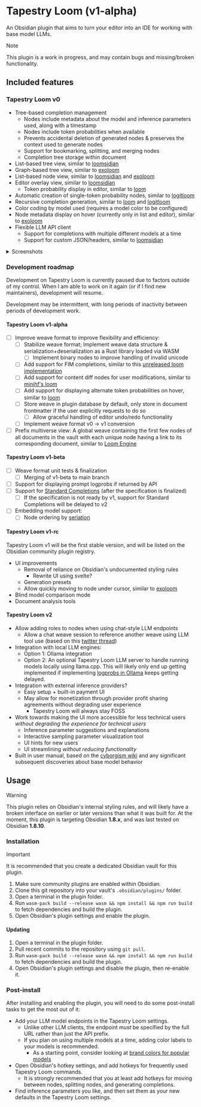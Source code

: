# Tapestry Loom (v1-alpha)

An Obsidian plugin that aims to turn your editor into an IDE for working with base model LLMs.

> [!NOTE]
> This plugin is a work in progress, and may contain bugs and missing/broken functionality.

## Included features

### Tapestry Loom v0

- Tree-based completion management
	- Nodes include metadata about the model and inference parameters used, along with a timestamp
	- Nodes include token probabilities when available
	- Prevents accidental deletion of generated nodes & preserves the context used to generate nodes
	- Support for bookmarking, splitting, and merging nodes
	- Completion tree storage within document
- List-based tree view, similar to [loomsidian](https://github.com/cosmicoptima/loom)
- Graph-based tree view, similar to [exoloom](https://exoloom.io)
- List-based node view, similar to [loomsidian](https://github.com/cosmicoptima/loom) and [exoloom](https://exoloom.io)
- Editor overlay view, similar to [loomsidian](https://github.com/cosmicoptima/loom)
	- Token probability display in editor, similar to [loom](https://github.com/socketteer/loom)
- Automatic creation of single-token probability nodes, similar to [logitloom](https://github.com/vgel/logitloom)
- Recursive completion generation, similar to [loom](https://github.com/socketteer/loom) and [logitloom](https://github.com/vgel/logitloom)
- Color coding by model used (requires a model color to be configured)
- Node metadata display on hover (currently only in list and editor), similar to [exoloom](https://exoloom.io)
- Flexible LLM API client
	- Support for completions with multiple different models at a time
	- Support for custom JSON/headers, similar to [loomsidian](https://github.com/cosmicoptima/loom)

<!--

### Tapestry Loom v1

- DAG-based completion management
	- Nodes are immutable to prevent accidentally deleting completion history
		- Nodes can be bookmarked, split, and merged
	- Node metadata: Model + inference parameters used, time generated, and token probabilities (if available)
	- Nodes can be inserted at any point of the graph, similar to this [unreleased loom implementation](https://www.youtube.com/watch?v=xDPKR271jas&list=PLFoZLLI8ZnHCaSyopkws_9344avJQ_VEQ&index=19)
	- Completion graph can be stored within document for easy sharing
	- Proofreading Mode: Freezes the completion graph and stores further modifications as diffs, inspired by [minihf's loom](https://github.com/JD-P/minihf)
- Tree-based graph view, similar to [loomsidian](https://github.com/cosmicoptima/loom)
- Graph view, similar to [exoloom](https://exoloom.io)
- Node list view, similar to [loomsidian](https://github.com/cosmicoptima/loom) and [exoloom](https://exoloom.io)
- Editor overlay view, similar to [loomsidian](https://github.com/cosmicoptima/loom)
	- Token probability display in editor, similar to [loom](https://github.com/socketteer/loom)
	- Prompt token probability display in editor
- Global "prefix multiverse" tree view, similar to [Loom Engine](https://github.com/arcreflex/loom-engine)
- Automatic creation of single-token probability nodes, similar to [logitloom](https://github.com/vgel/logitloom)
- Support for embedding-based node sorting & grouping (inspired by this [blog post](https://www.lesswrong.com/posts/u2ww8yKp9xAB6qzcr/if-you-re-not-sure-how-to-sort-a-list-or-grid-seriate-it))
- Recursive completion generation, similar to [loom](https://github.com/socketteer/loom) and [logitloom](https://github.com/vgel/logitloom)
- Color coding by model used (requires a model color to be configured)
- Node metadata display on hover (currently only in list and editor), similar to [exoloom](https://exoloom.io)
- Flexible LLM API client
	- Support for completions with multiple different models at a time
	- Support for custom JSON/headers, similar to [loomsidian](https://github.com/cosmicoptima/loom)

-->

<details>
<summary>Screenshots</summary>

![](screenshots/Screenshot%202025-06-03T03-45-48%20-%20Obsidian.png)
![](screenshots/Screenshot%202025-06-03T03-46-12%20-%20Obsidian.png)
![](screenshots/Screenshot%202025-06-03T03-46-33%20-%20Obsidian.png)
![](screenshots/Screenshot%202025-06-03T03-47-26%20-%20Obsidian.png)
![](screenshots/Screenshot%202025-06-03T03-51-02%20-%20Obsidian.png)

</details>

### Development roadmap

Development on Tapestry Loom is currently paused due to factors outside of my control. When I am able to work on it again (or if I find new maintainers), development will resume.

Development may be intermittent, with long periods of inactivity between periods of development work.

#### Tapestry Loom v1-alpha

- [ ] Improve weave format to improve flexibility and efficiency:
	- [ ] Stabilize weave format; Implement weave data structure & serialization+deserialization as a Rust library loaded via WASM
		- [ ] Implement binary nodes to improve handling of invalid unicode
	- [ ] Add support for FIM completions, similar to this [unreleased loom implementation](https://www.youtube.com/watch?v=xDPKR271jas&list=PLFoZLLI8ZnHCaSyopkws_9344avJQ_VEQ&index=19)
	- [ ] Add support for content diff nodes for user modifications, similar to [minihf's loom](https://github.com/JD-P/minihf)
	- [ ] Add support for displaying alternate token probabilities on hover, similar to [loom](https://github.com/socketteer/loom)
	- [ ] Store weave in plugin database by default, only store in document frontmatter if the user explicitly requests to do so
		- [ ] Allow graceful handling of editor undo/redo functionality
	- [ ] Implement weave format v0 -> v1 conversion
- [ ] Prefix multiverse view: A global weave containing the first few nodes of all documents in the vault with each unique node having a link to its corresponding document, similar to [Loom Engine](https://github.com/arcreflex/loom-engine)

#### Tapestry Loom v1-beta

- [ ] Weave format unit tests & finalization
	- [ ] Merging of v1-beta to main branch
- [ ] Support for displaying prompt logprobs if returned by API
- [ ] Support for [Standard Completions](https://standardcompletions.org) (after the specification is finalized)
	- [ ] If the specification is not ready by v1, support for Standard Completions will be delayed to v2
- [ ] Embedding model support:
	- [ ] Node ordering by [seriation](https://www.lesswrong.com/posts/u2ww8yKp9xAB6qzcr/if-you-re-not-sure-how-to-sort-a-list-or-grid-seriate-it)

#### Tapestry Loom v1-rc

Tapestry Loom v1 will be the first stable version, and will be listed on the Obsidian community plugin registry.

- UI improvements
	- Removal of reliance on Obsidian's undocumented styling rules
		- Rewrite UI using svelte?
	- Generation presets
	- Allow quickly moving to node under cursor, similar to [exoloom](https://exoloom.io)
- Blind model comparison mode
- Document analysis tools

#### Tapestry Loom v2

- Allow adding roles to nodes when using chat-style LLM endpoints
	- Allow a chat weave session to reference another weave using LLM tool use (based on this [twitter thread](https://x.com/arcreflex_/status/1930671693707591767))
- Integration with local LLM engines:
	- Option 1: Ollama integration
	- Option 2: An optional Tapestry Loom LLM server to handle running models locally using llama.cpp. This will likely only end up getting implemented if implementing [logprobs in Ollama](https://github.com/ollama/ollama/issues/2415) keeps getting delayed.
- Integration with external inference providers?
	- Easy setup + built-in payment UI
	- May allow for monetization through provider profit sharing agreements without degrading user experience
		- Tapestry Loom will always stay FOSS
- Work towards making the UI more accessible for less technical users *without degrading the experience for technical users*
	- Inference parameter suggestions and explanations
	- Interactive sampling parameter visualization tool
	- UI hints for new users
	- UI streamlining *without reducing functionality*
- Built in user manual, based on the [cyborgism wiki](https://cyborgism.wiki) and any significant subsequent discoveries about base model behavior

## Usage

> [!WARNING]
> This plugin relies on Obsidian's internal styling rules, and will likely have a broken interface on earlier or later versions than what it was built for. At the moment, this plugin is targeting Obsidian **1.8.x**, and was last tested on Obsidian **1.8.10**.

### Installation

> [!IMPORTANT]
> It is recommended that you create a dedicated Obsidian vault for this plugin.

1. Make sure community plugins are enabled within Obsidian.
2. Clone this git repository into your vault's `.obsidian/plugins/` folder.
3. Open a terminal in the plugin folder.
4. Run `wasm-pack build --release wasm && npm install && npm run build` to fetch dependencies and build the plugin.
5. Open Obsidian's plugin settings and enable the plugin.

#### Updating

1. Open a terminal in the plugin folder.
2. Pull recent commits to the repository using `git pull`.
3. Run `wasm-pack build --release wasm && npm install && npm run build` to fetch dependencies and build the plugin.
4. Open Obsidian's plugin settings and disable the plugin, then re-enable it.

### Post-install

After installing and enabling the plugin, you will need to do some post-install tasks to get the most out of it:

- Add your LLM model endpoints in the Tapestry Loom settings.
	- Unlike other LLM clients, the endpoint *must* be specified by the full URL rather than just the API prefix.
	- If you plan on using multiple models at a time, adding color labels to your models is recommended.
		- As a starting point, consider looking at [brand colors for popular models](./model%20colors.md)
- Open Obsidian's hotkey settings, and add hotkeys for frequently used Tapestry Loom commands.
	- It is strongly recommended that you at least add hotkeys for moving between nodes, splitting nodes, and generating completions.
- Find inference parameters you like, and then set them as your new defaults in the Tapestry Loom settings.